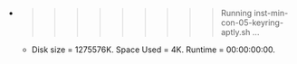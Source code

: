 * >>>>>>>>> Running inst-min-con-05-keyring-aptly.sh ...
  * Disk size = 1275576K. Space Used = 4K. Runtime = 00:00:00:00.
